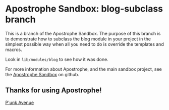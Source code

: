 # Apostrophe Sandbox: blog-subclass branch

This is a branch of the Apostrophe Sandbox. The purpose of this branch is to demonstrate how to subclass the blog module in your project in the simplest possible way when all you need to do is override the templates and macros.

Look in `lib/modules/blog` to see how it was done.

For more information about Apostrophe, and the main sandbox project, see the [Apostrophe Sandbox](http://github.com/punkave/apostrophe-sandbox) on github.

## Thanks for using Apostrophe!

[P'unk Avenue](http://punkave.com)

